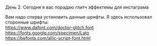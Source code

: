 День 2. Сегодня я вас порадаю глитч эффектемы для инстаграма

Вам надо сперва установить данные шрифты. 
Я здесь использовал сторонные шрифты:  
https://www.dafont.com/doctor-glitch.font  
https://fonts.google.com/specimen/Lato  
https://befonts.com/allic-script-font.html
